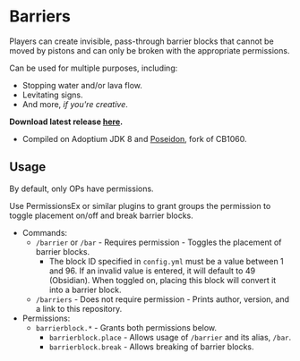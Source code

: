 # Barriers
Players can create invisible, pass-through barrier blocks that cannot be moved by pistons and can only be broken with the appropriate permissions.

Can be used for multiple purposes, including:
- Stopping water and/or lava flow.
- Levitating signs.
- And more, <i>if you're creative</i>.

<b>Download latest release [here](https://github.com/AleksandarHaralanov/BarrierBlock/releases/latest).</b>
- Compiled on Adoptium JDK 8 and [Poseidon](https://github.com/RhysB/Project-Poseidon), fork of CB1060.

## Usage
By default, only OPs have permissions.

Use PermissionsEx or similar plugins to grant groups the permission to toggle placement on/off and break barrier blocks.
- Commands: 
  - `/barrier` or `/bar` - Requires permission - Toggles the placement of barrier blocks.
    - The block ID specified in `config.yml` must be a value between 1 and 96. If an invalid value is entered, it will default to 49 (Obsidian). When toggled on, placing this block will convert it into a barrier block.
  - `/barriers` - Does not require permission - Prints author, version, and a link to this repository.
- Permissions:
  - `barrierblock.*` - Grants both permissions below.
    - `barrierblock.place` - Allows usage of `/barrier` and its alias, `/bar`.
    - `barrierblock.break` - Allows breaking of barrier blocks.